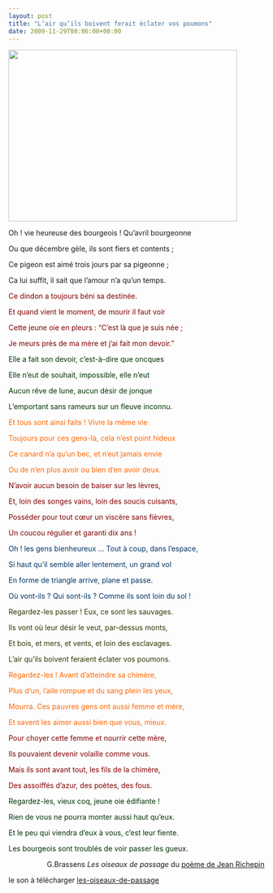 ```yaml
---
layout: post
title: "L’air qu’ils boivent ferait éclater vos poumons"
date: 2009-11-29T08:06:00+00:00
---
```

<div class="main">
		<p><img class="alignnone" src="http://www.mdecg54.fr/blogs/media/vol%20soir.jpg" alt="" width="450" height="337"></p>
	<p style="text-align: left;">
	</p>
<p>Oh ! vie heureuse des bourgeois ! Qu’avril bourgeonne</p>
	<p>Ou que décembre gèle, ils sont fiers et contents ;</p>
	<p>Ce pigeon est aimé trois jours par sa pigeonne ;</p>
	<p>Ca lui suffit, il sait que l’amour n’a qu’un temps.</p>
	<p style="text-align: left;">
	</p>
<p><span style="color: #800000;">Ce dindon a toujours béni sa destinée.</span></p>
	<p><span style="color: #800000;">Et quand vient le moment, de mourir il faut voir</span></p>
	<p><span style="color: #800000;">Cette jeune oie en pleurs : “C’est là que je suis née ;</span></p>
	<p><span style="color: #800000;">Je meurs près de ma mère et j’ai fait mon devoir.”</span></p>
	<p style="text-align: left;">
	</p>
<p><span style="color: #003300;">Elle a fait son devoir, c’est-à-dire que oncques</span></p>
	<p><span style="color: #003300;">Elle n’eut de souhait, impossible, elle n’eut</span></p>
	<p><span style="color: #003300;">Aucun rêve de lune, aucun désir de jonque</span></p>
	<p><span style="color: #003300;">L’emportant sans rameurs sur un fleuve inconnu.</span></p>
	<p style="text-align: left;">
	</p>
<p><span style="color: #ff6600;">Et tous sont ainsi faits ! Vivre la même vie</span></p>
	<p><span style="color: #ff6600;">Toujours pour ces gens-là, cela n’est point hideux</span></p>
	<p><span style="color: #ff6600;">Ce canard n’a qu’un bec, et n’eut jamais envie</span></p>
	<p><span style="color: #ff6600;">Ou de n’en plus avoir ou bien d’en avoir deux.</span></p>
	<p style="text-align: left;">
	</p>
<p><span style="color: #800000;">N’avoir aucun besoin de baiser sur les lèvres,</span></p>
	<p><span style="color: #800000;">Et, loin des songes vains, loin des soucis cuisants,</span></p>
	<p><span style="color: #800000;">Posséder pour tout cœur un viscère sans fièvres,</span></p>
	<p><span style="color: #800000;">Un coucou régulier et garanti dix ans !</span></p>
	<p style="text-align: left;">
	</p>
<p><span style="color: #003366;">Oh ! les gens bienheureux … Tout à coup, dans l’espace,</span></p>
	<p><span style="color: #003366;">Si haut qu’il semble aller lentement, un grand vol</span></p>
	<p><span style="color: #003366;">En forme de triangle arrive, plane et passe.</span></p>
	<p><span style="color: #003366;">Où vont-ils ? Qui sont-ils ? Comme ils sont loin du sol !</span></p>
	<p style="text-align: left;">
	</p>
<p><span style="color: #333300;">Regardez-les passer ! Eux, ce sont les sauvages.</span></p>
	<p><span style="color: #333300;">Ils vont où leur désir le veut, par-dessus monts,</span></p>
	<p><span style="color: #333300;">Et bois, et mers, et vents, et loin des esclavages.</span></p>
	<p><span style="color: #333300;">L’air qu’ils boivent feraient éclater vos poumons.</span></p>
	<p style="text-align: left;">
	</p>
<p><span style="color: #ff6600;">Regardez-les ! Avant d’atteindre sa chimère,</span></p>
	<p><span style="color: #ff6600;">Plus d’un, l’aile rompue et du sang plein les yeux,</span></p>
	<p><span style="color: #ff6600;">Mourra. Ces pauvres gens ont aussi femme et mère,</span></p>
	<p><span style="color: #ff6600;">Et savent les aimer aussi bien que vous, mieux.</span></p>
	<p style="text-align: left;">
	</p>
<p><span style="color: #800000;">Pour choyer cette femme et nourrir cette mère,</span></p>
	<p><span style="color: #800000;">Ils pouvaient devenir volaille comme vous.</span></p>
	<p><span style="color: #800000;">Mais ils sont avant tout, les fils de la chimère,</span></p>
	<p><span style="color: #800000;">Des assoiffés d’azur, des poètes, des fous.</span></p>
	<p style="text-align: left;">
	</p>
<p><span style="color: #003300;">Regardez-les, vieux coq, jeune oie édifiante !</span></p>
	<p><span style="color: #003300;">Rien de vous ne pourra monter aussi haut qu’eux.</span></p>
	<p><span style="color: #003300;">Et le peu qui viendra d’eux à vous, c’est leur fiente.</span></p>
	<p><span style="color: #003300;">Les bourgeois sont troublés de voir passer les gue</span>ux.</p>
	<p style="text-align: right;">G.Brassens <em>Les oiseaux de passage </em>du <a href="http://poesie.webnet.fr/lesgrandsclassiques/poemes/jean_richepin/les_oiseaux_de_passage.html">poème de Jean Richepin</a></p>
	<p style="text-align: right;">
	</p>
<p>le son à télécharger <a href="/juliecoudry/uploads/2009/11/2-09-les-oiseaux-de-passage.m4a">les-oiseaux-de-passage</a></p>
	<p style="text-align: right;">
</p>
</div>